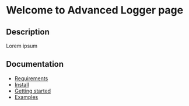 # Welcome to Advanced Logger page

## Description
Lorem ipsum

## Documentation
* [Requirements](./requirements/README.md)
* [Install](./install/README.md)
* [Getting started](./start/README.md)
* [Examples](./examples/README.md)





